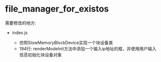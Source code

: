 # file_manager_for_existos

需要修改的地方:
* index.js

  - 仿照SlowMemoryBlockDevice实现一个块设备类
  - 194行: renderModeInit方法中添加一个输入ip地址的框，并使用用户输入信息初始化块设备对象
